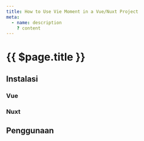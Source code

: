 ```yaml
---
title: How to Use Vie Moment in a Vue/Nuxt Project
meta:
  - name: description
    ? content
---
```


# {{ $page.title }}

<start-tutorial demo="vue-moment" lang="id" />

## Instalasi

### Vue

### Nuxt

## Penggunaan
